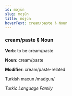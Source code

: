```yaml
---
id: moȷün
slug: moȷün
title: moȷün
hoverText: cream/paste § Noun
---
```


### cream/paste § Noun

**Verb**: to be cream/paste

**Noun**: cream/paste

**Modifier**: cream/paste-related

Turkish macun /madʒun/

*Turkic Language Family*